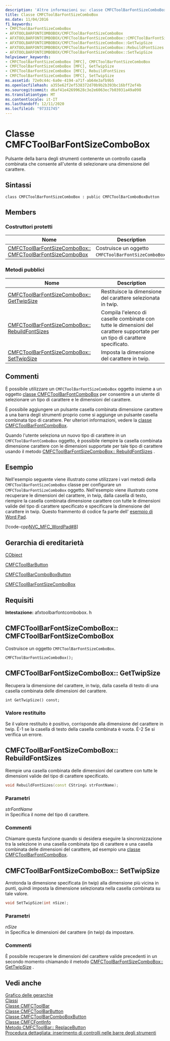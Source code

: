```yaml
---
description: 'Altre informazioni su: classe CMFCToolBarFontSizeComboBox'
title: Classe CMFCToolBarFontSizeComboBox
ms.date: 11/04/2016
f1_keywords:
- CMFCToolBarFontSizeComboBox
- AFXTOOLBARFONTCOMBOBOX/CMFCToolBarFontSizeComboBox
- AFXTOOLBARFONTCOMBOBOX/CMFCToolBarFontSizeComboBox::CMFCToolBarFontSizeComboBox
- AFXTOOLBARFONTCOMBOBOX/CMFCToolBarFontSizeComboBox::GetTwipSize
- AFXTOOLBARFONTCOMBOBOX/CMFCToolBarFontSizeComboBox::RebuildFontSizes
- AFXTOOLBARFONTCOMBOBOX/CMFCToolBarFontSizeComboBox::SetTwipSize
helpviewer_keywords:
- CMFCToolBarFontSizeComboBox [MFC], CMFCToolBarFontSizeComboBox
- CMFCToolBarFontSizeComboBox [MFC], GetTwipSize
- CMFCToolBarFontSizeComboBox [MFC], RebuildFontSizes
- CMFCToolBarFontSizeComboBox [MFC], SetTwipSize
ms.assetid: 72e0c44c-6a0e-4194-a71f-ab64e3afb9b5
ms.openlocfilehash: a355e62f2ef538372d70b9b2b393bc16bff2ef4b
ms.sourcegitcommit: d6af41e42699628c3e2e6063ec7b03931a49a098
ms.translationtype: MT
ms.contentlocale: it-IT
ms.lasthandoff: 12/11/2020
ms.locfileid: "97331745"
---
```

# <a name="cmfctoolbarfontsizecombobox-class"></a>Classe CMFCToolBarFontSizeComboBox

Pulsante della barra degli strumenti contenente un controllo casella combinata che consente all'utente di selezionare una dimensione del carattere.

## <a name="syntax"></a>Sintassi

```
class CMFCToolBarFontSizeComboBox : public CMFCToolBarComboBoxButton
```

## <a name="members"></a>Members

### <a name="protected-constructors"></a>Costruttori protetti

|Nome|Description|
|----------|-----------------|
|[CMFCToolBarFontSizeComboBox:: CMFCToolBarFontSizeComboBox](#cmfctoolbarfontsizecombobox)|Costruisce un oggetto `CMFCToolBarFontSizeComboBox`.|

### <a name="public-methods"></a>Metodi pubblici

|Nome|Description|
|----------|-----------------|
|[CMFCToolBarFontSizeComboBox:: GetTwipSize](#gettwipsize)|Restituisce la dimensione del carattere selezionata in twip.|
|[CMFCToolBarFontSizeComboBox:: RebuildFontSizes](#rebuildfontsizes)|Compila l'elenco di caselle combinate con tutte le dimensioni del carattere supportate per un tipo di carattere specificato.|
|[CMFCToolBarFontSizeComboBox:: SetTwipSize](#settwipsize)|Imposta la dimensione del carattere in twip.|

## <a name="remarks"></a>Commenti

È possibile utilizzare un `CMFCToolBarFontSizeComboBox` oggetto insieme a un oggetto [classe CMFCToolBarFontComboBox](../../mfc/reference/cmfctoolbarfontcombobox-class.md) per consentire a un utente di selezionare un tipo di carattere e le dimensioni del carattere.

È possibile aggiungere un pulsante casella combinata dimensione carattere a una barra degli strumenti proprio come si aggiunge un pulsante casella combinata tipo di carattere. Per ulteriori informazioni, vedere la [classe CMFCToolBarFontComboBox](../../mfc/reference/cmfctoolbarfontcombobox-class.md).

Quando l'utente seleziona un nuovo tipo di carattere in un `CMFCToolBarFontComboBox` oggetto, è possibile riempire la casella combinata dimensione carattere con le dimensioni supportate per tale tipo di carattere usando il metodo [CMFCToolBarFontSizeComboBox:: RebuildFontSizes](#rebuildfontsizes) .

## <a name="example"></a>Esempio

Nell'esempio seguente viene illustrato come utilizzare i vari metodi della `CMFCToolBarFontSizeComboBox` classe per configurare un `CMFCToolBarFontSizeComboBox` oggetto. Nell'esempio viene illustrato come recuperare le dimensioni del carattere, in twip, dalla casella di testo, riempire la casella combinata dimensione carattere con tutte le dimensioni valide del tipo di carattere specificato e specificare la dimensione del carattere in twip. Questo frammento di codice fa parte dell' [esempio di Word Pad](../../overview/visual-cpp-samples.md).

[!code-cpp[NVC_MFC_WordPad#8](../../mfc/reference/codesnippet/cpp/cmfctoolbarfontsizecombobox-class_1.cpp)]

## <a name="inheritance-hierarchy"></a>Gerarchia di ereditarietà

[CObject](../../mfc/reference/cobject-class.md)

[CMFCToolBarButton](../../mfc/reference/cmfctoolbarbutton-class.md)

[CMFCToolBarComboBoxButton](../../mfc/reference/cmfctoolbarcomboboxbutton-class.md)

[CMFCToolBarFontSizeComboBox](../../mfc/reference/cmfctoolbarfontsizecombobox-class.md)

## <a name="requirements"></a>Requisiti

**Intestazione:** afxtoolbarfontcombobox. h

## <a name="cmfctoolbarfontsizecomboboxcmfctoolbarfontsizecombobox"></a><a name="cmfctoolbarfontsizecombobox"></a> CMFCToolBarFontSizeComboBox:: CMFCToolBarFontSizeComboBox

Costruisce un oggetto `CMFCToolBarFontSizeComboBox`.

```
CMFCToolBarFontSizeComboBox();
```

## <a name="cmfctoolbarfontsizecomboboxgettwipsize"></a><a name="gettwipsize"></a> CMFCToolBarFontSizeComboBox:: GetTwipSize

Recupera la dimensione del carattere, in twip, dalla casella di testo di una casella combinata delle dimensioni del carattere.

```
int GetTwipSize() const;
```

### <a name="return-value"></a>Valore restituito

Se il valore restituito è positivo, corrisponde alla dimensione del carattere in twip. È-1 se la casella di testo della casella combinata è vuota. È-2 Se si verifica un errore.

## <a name="cmfctoolbarfontsizecomboboxrebuildfontsizes"></a><a name="rebuildfontsizes"></a> CMFCToolBarFontSizeComboBox:: RebuildFontSizes

Riempie una casella combinata delle dimensioni del carattere con tutte le dimensioni valide del tipo di carattere specificato.

```cpp
void RebuildFontSizes(const CString& strFontName);
```

### <a name="parameters"></a>Parametri

*strFontName*<br/>
in Specifica il nome del tipo di carattere.

### <a name="remarks"></a>Commenti

Chiamare questa funzione quando si desidera eseguire la sincronizzazione tra la selezione in una casella combinata tipo di carattere e una casella combinata delle dimensioni del carattere, ad esempio una [classe CMFCToolBarFontComboBox](../../mfc/reference/cmfctoolbarfontcombobox-class.md).

## <a name="cmfctoolbarfontsizecomboboxsettwipsize"></a><a name="settwipsize"></a> CMFCToolBarFontSizeComboBox:: SetTwipSize

Arrotonda la dimensione specificata (in twip) alla dimensione più vicina in punti, quindi imposta la dimensione selezionata nella casella combinata su tale valore.

```cpp
void SetTwipSize(int nSize);
```

### <a name="parameters"></a>Parametri

*nSize*<br/>
in Specifica le dimensioni del carattere (in twip) da impostare.

### <a name="remarks"></a>Commenti

È possibile recuperare le dimensioni del carattere valide precedenti in un secondo momento chiamando il metodo [CMFCToolBarFontSizeComboBox:: GetTwipSize](#gettwipsize) .

## <a name="see-also"></a>Vedi anche

[Grafico delle gerarchie](../../mfc/hierarchy-chart.md)<br/>
[Classi](../../mfc/reference/mfc-classes.md)<br/>
[Classe CMFCToolBar](../../mfc/reference/cmfctoolbar-class.md)<br/>
[Classe CMFCToolBarButton](../../mfc/reference/cmfctoolbarbutton-class.md)<br/>
[Classe CMFCToolBarComboBoxButton](../../mfc/reference/cmfctoolbarcomboboxbutton-class.md)<br/>
[Classe CMFCFontInfo](../../mfc/reference/cmfcfontinfo-class.md)<br/>
[Metodo CMFCToolBar:: ReplaceButton](../../mfc/reference/cmfctoolbar-class.md#replacebutton)<br/>
[Procedura dettagliata: inserimento di controlli nelle barre degli strumenti](../../mfc/walkthrough-putting-controls-on-toolbars.md)
